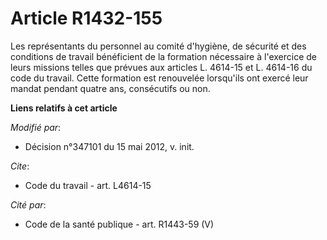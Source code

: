 # Article R1432-155

Les représentants du personnel au comité d'hygiène, de sécurité et des conditions de travail bénéficient de la formation
nécessaire à l'exercice de leurs missions telles que prévues aux articles L. 4614-15 et L. 4614-16 du code du travail. Cette
formation est renouvelée lorsqu'ils ont exercé leur mandat pendant quatre ans, consécutifs ou non.

**Liens relatifs à cet article**

_Modifié par_:

  - Décision n°347101 du 15 mai 2012, v. init.

_Cite_:

  - Code du travail - art. L4614-15

_Cité par_:

  - Code de la santé publique - art. R1443-59 (V)
